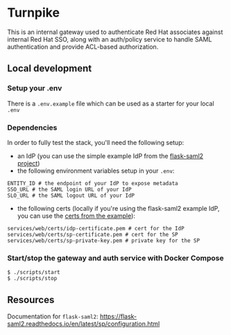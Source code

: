 # Turnpike
This is an internal gateway used to authenticate Red Hat associates against internal
Red Hat SSO, along with an auth/policy service to handle SAML authentication and
provide ACL-based authorization.

## Local development

### Setup your .env
There is a `.env.example` file which can be used as a starter for your local `.env`

### Dependencies
In order to fully test the stack, you'll need the following setup:
- an IdP (you can use the simple example IdP from the [flask-saml2 project](https://github.com/timheap/flask-saml2/blob/master/examples/idp.py))
- the following environment variables setup in your `.env`:
```
ENTITY_ID # the endpoint of your IdP to expose metadata
SSO_URL # the SAML login URL of your IdP
SLO_URL # the SAML logout URL of your IdP
```
- the following certs (locally if you're using the flask-saml2 example IdP, you can use the [certs from the example](https://github.com/timheap/flask-saml2/tree/master/tests/keys/sample)):
```
services/web/certs/idp-certificate.pem # cert for the IdP
services/web/certs/sp-certificate.pem # cert for the SP
services/web/certs/sp-private-key.pem # private key for the SP
```

### Start/stop the gateway and auth service with Docker Compose
```
$ ./scripts/start
$ ./scripts/stop
```

## Resources
Documentation for `flask-saml2`: https://flask-saml2.readthedocs.io/en/latest/sp/configuration.html
